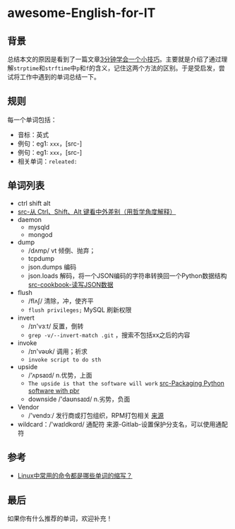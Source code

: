 # awesome-English-for-IT

## 背景

总结本文的原因是看到了一篇文章[3分钟学会一个小技巧](https://mp.weixin.qq.com/s?__biz=MjM5MzgyODQxMQ==&mid=2650369197&idx=1&sn=0057a786cb28f9d264e8bdd5ed0a0d15&chksm=be9cd7f989eb5eefa012a502def9c071ac790e70162ec525c8dc43b087c961648ee1a9bb6264&mpshare=1&scene=1&srcid=1115C4UhHFYie2bJLm4K8erU#rd)。主要就是介绍了通过理解`strptime`和`strftime`中`p`和`f`的含义，记住这两个方法的区别。于是受启发，尝试将工作中遇到的单词总结一下。

## 规则

每一个单词包括：
- 音标：英式
- 例句：eg1: `xxx`，[src-]
- 例句：eg1: `xxx`，[src-]
- 相关单词：`releated:`

## 单词列表
- ctrl shift alt
 - [src-从 Ctrl、Shift、Alt 键看中外差别（用哲学角度解释）](https://mp.weixin.qq.com/s?__biz=MzI5MDM4NTYwOA==&mid=2247486712&idx=1&sn=6c1503b9338f082e298df075bd260ae8&chksm=ec21f75fdb567e49a94b3ab0a46df255189c835acb0a8ea6b45bafd23f98026c5b2ce7269403&mpshare=1&scene=1&srcid=#rd)
- daemon
  - mysqld
  - mongod
- dump
  - /dʌmp/ vt 倾倒、抛弃；
  - tcpdump
  - json.dumps 编码
  - json.loads 解码，将一个JSON编码的字符串转换回一个Python数据结构 [src-cookbook-读写JSON数据](https://python3-cookbook.readthedocs.io/zh_CN/latest/c06/p02_read-write_json_data.html)
- flush
  - /flʌʃ/ 清除，冲，使齐平 
  - `flush privileges;` MySQL 刷新权限
- invert
  - /ɪn'vɜːt/ 反置，倒转 
  - `grep -v/--invert-match .git` ，搜索不包括xx之后的内容
- invoke
  - /ɪn'vəʊk/ 调用；祈求 
  - `invoke script to do sth` 
- upside
  - /'ʌpsaɪd/ n.优势，上面 
  - `The upside is that the software will work` [src-Packaging Python software with pbr](https://julien.danjou.info/packaging-python-with-pbr/)
  - downside  /'daʊnsaɪd/ n.劣势，负面 
- Vendor
  - /'vendɔː/ 发行商或打包组织，RPM打包相关 [来源](http://hlee.iteye.com/blog/343499)
- wildcard：/'waɪldkɑrd/ 通配符 来源-Gitlab-设置保护分支名，可以使用通配符

## 参考

- [Linux中常用的命令都是哪些单词的缩写？](https://www.zhihu.com/question/49073893)

## 最后

如果你有什么推荐的单词，欢迎补充！
